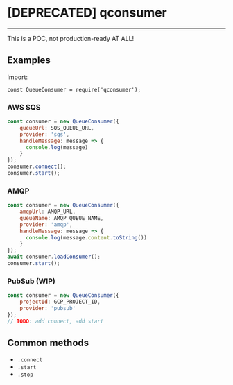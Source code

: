 # [DEPRECATED] qconsumer
------

This is a POC, not production-ready AT ALL!

## Examples

Import:
```
const QueueConsumer = require('qconsumer');
```

### AWS SQS
```js
const consumer = new QueueConsumer({
    queueUrl: SQS_QUEUE_URL,
    provider: 'sqs',
    handleMessage: message => {
      console.log(message)
    }
});
consumer.connect();
consumer.start();
```

### AMQP
```js
const consumer = new QueueConsumer({
    amqpUrl: AMQP_URL,
    queueName: AMQP_QUEUE_NAME,
    provider: 'amqp',
    handleMessage: message => {
      console.log(message.content.toString())
    }
});
await consumer.loadConsumer();
consumer.start();
```

### PubSub (WIP)
```js
const consumer = new QueueConsumer({
    projectId: GCP_PROJECT_ID,
    provider: 'pubsub'
});
// TODO: add connect, add start
```

## Common methods

* `.connect`
* `.start`
* `.stop`
